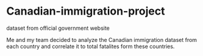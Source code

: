 # Canadian-immigration-project

dataset from official government website

Me and my team decided to analyze the Canadian immigration dataset from each country and correlate it to total fatalites form these countries.
